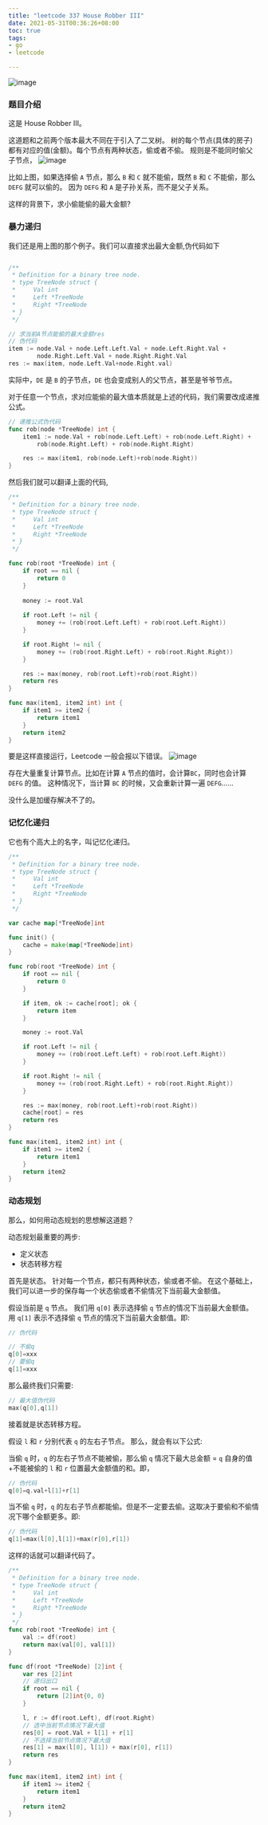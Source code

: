 ```yaml
---
title: "leetcode 337 House Robber III"
date: 2021-05-31T00:36:26+08:00 
toc: true 
tags:
- go
- leetcode

---
```


![image](https://image.syst.top/image/leetcode/337.jpg)

### 题目介绍

这是 House Robber III。

这道题和之前两个版本最大不同在于引入了二叉树。
树的每个节点(具体的房子)都有对应的值(金额)。每个节点有两种状态，偷或者不偷。
规则是不能同时偷父子节点，
![image](https://image.syst.top/image/leetcode/337-2.png)

比如上图，如果选择偷 `A` 节点，那么 `B` 和 `C` 就不能偷，既然 `B` 和 `C` 不能偷，那么 `DEFG` 就可以偷的。
因为 `DEFG` 和 `A` 是子孙关系，而不是父子关系。

这样的背景下，求小偷能偷的最大金额?

### 暴力递归

我们还是用上图的那个例子。我们可以直接求出最大金额,伪代码如下

```go

/**
 * Definition for a binary tree node.
 * type TreeNode struct {
 *     Val int
 *     Left *TreeNode
 *     Right *TreeNode
 * }
 */

// 求当前A节点能偷的最大金额res
// 伪代码 
item := node.Val + node.Left.Left.Val + node.Left.Right.Val +
		node.Right.Left.Val + node.Right.Right.Val
res := max(item, node.Left.Val+node.Right.val)
```

实际中，`DE` 是 `B` 的子节点，`DE` 也会变成别人的父节点，甚至是爷爷节点。

对于任意一个节点，求对应能偷的最大值本质就是上述的代码，我们需要改成递推公式。

```go
// 递推公式伪代码
func rob(node *TreeNode) int {
	item1 := node.Val + rob(node.Left.Left) + rob(node.Left.Right) +
		rob(node.Right.Left) + rob(node.Right.Right)

	res := max(item1, rob(node.Left)+rob(node.Right))
}
```

然后我们就可以翻译上面的代码,

```go
/**
 * Definition for a binary tree node.
 * type TreeNode struct {
 *     Val int
 *     Left *TreeNode
 *     Right *TreeNode
 * }
 */

func rob(root *TreeNode) int {
	if root == nil {
		return 0
	}
	
	money := root.Val
	
	if root.Left != nil {
		money += (rob(root.Left.Left) + rob(root.Left.Right))
	}

	if root.Right != nil {
		money += (rob(root.Right.Left) + rob(root.Right.Right))
	}

	res := max(money, rob(root.Left)+rob(root.Right))
	return res
}

func max(item1, item2 int) int {
	if item1 >= item2 {
		return item1
	}
	return item2
}
```
要是这样直接运行，Leetcode 一般会报以下错误。
![image](https://image.syst.top/image/leetcode/337-3.png)

存在大量重复计算节点。比如在计算 `A` 节点的值时，会计算`BC`，同时也会计算 `DEFG` 的值。
这种情况下，当计算 `BC` 的时候，又会重新计算一遍 `DEFG`......

没什么是加缓存解决不了的。

### 记忆化递归

它也有个高大上的名字，叫记忆化递归。

```go
/**
 * Definition for a binary tree node.
 * type TreeNode struct {
 *     Val int
 *     Left *TreeNode
 *     Right *TreeNode
 * }
 */

var cache map[*TreeNode]int 

func init() {
	cache = make(map[*TreeNode]int)
}

func rob(root *TreeNode) int {
	if root == nil {
		return 0
	}

	if item, ok := cache[root]; ok {
		return item
	}

	money := root.Val

	if root.Left != nil {
		money += (rob(root.Left.Left) + rob(root.Left.Right))
	}

	if root.Right != nil {
		money += (rob(root.Right.Left) + rob(root.Right.Right))
	}

	res := max(money, rob(root.Left)+rob(root.Right))
	cache[root] = res
	return res
}

func max(item1, item2 int) int {
	if item1 >= item2 {
		return item1
	}
	return item2
}
```

### 动态规划

那么，如何用动态规划的思想解这道题？

动态规划最重要的两步:
- 定义状态
- 状态转移方程

首先是状态。
针对每一个节点，都只有两种状态，偷或者不偷。
在这个基础上，我们可以进一步的保存每一个状态偷或者不偷情况下当前最大金额值。

假设当前是 `q` 节点。
我们用 `q[0]` 表示选择偷 `q` 节点的情况下当前最大金额值。用 `q[1]` 表示不选择偷 `q` 节点的情况下当前最大金额值。即:
```go
// 伪代码

// 不偷q
q[0]=xxx
// 要偷q
q[1]=xxx
```
那么最终我们只需要:
```go
// 最大值伪代码
max(q[0],q[1])
```

接着就是状态转移方程。

假设 `l` 和 `r` 分别代表 `q` 的左右子节点。 那么，就会有以下公式:

 当偷 `q` 时，`q` 的左右子节点不能被偷，那么偷 `q` 情况下最大总金额 = `q` 自身的值 +不能被偷的 `l` 和 `r` 位置最大金额值的和。即，
```go
// 伪代码
q[0]=q.val+l[1]+r[1]
```

当不偷 `q` 时，`q` 的左右子节点都能偷。但是不一定要去偷。这取决于要偷和不偷情况下哪个金额更多。即:
```go
// 伪代码
q[1]=max(l[0],l[1])+max(r[0],r[1])
```

这样的话就可以翻译代码了。
```go
/**
 * Definition for a binary tree node.
 * type TreeNode struct {
 *     Val int
 *     Left *TreeNode
 *     Right *TreeNode
 * }
 */
func rob(root *TreeNode) int {
	val := df(root)
	return max(val[0], val[1])
}

func df(root *TreeNode) [2]int {
	var res [2]int
	// 递归出口
	if root == nil {
		return [2]int{0, 0}
	}

	l, r := df(root.Left), df(root.Right)
	// 选中当前节点情况下最大值
	res[0] = root.Val + l[1] + r[1]
	// 不选择当前节点情况下最大值
	res[1] = max(l[0], l[1]) + max(r[0], r[1])
	return res
}

func max(item1, item2 int) int {
	if item1 >= item2 {
		return item1
	}
	return item2
}

```













